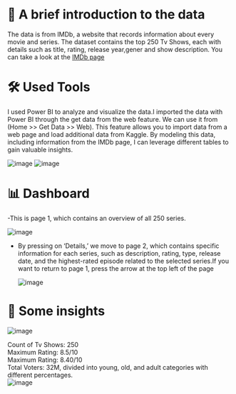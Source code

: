 # 📄 A brief introduction to the data
The data is from IMDb, a website that records information about every movie and series. The dataset contains the top 250 Tv Shows, each with details such as title, rating, release year,gener and show description. You can take a look at the [IMDb page](https://www.imdb.com/chart/toptv/?ref_=nv_tvv_250)<br>

# 🛠 Used Tools
I used Power BI to analyze and visualize the data.I imported the data with Power BI through the get data from the web feature. We can use it from (Home >> Get Data >> Web). This feature allows you to import data from a web page and load additional data from Kaggle. By modeling this data, including information from the IMDb page, I can leverage different tables to gain valuable insights.

![image](https://github.com/user-attachments/assets/912c8968-1287-4105-a5f2-ec6f142b5418)
![image](https://github.com/user-attachments/assets/dda10260-3726-4de0-a200-271e21f94e0b)

# 📊 Dashboard
-This is page 1, which contains an overview of all 250 series.

![image](https://github.com/user-attachments/assets/d025e892-91df-40c5-a36f-fca4d7ba53e0)

- By pressing on ‘Details,’ we move to page 2, which contains specific information for each series, such as description, rating, type, release date, and the highest-rated episode related to the selected series.If you want to return to page 1, press the arrow at the top left of the page

  ![image](https://github.com/user-attachments/assets/90510ba2-a680-40f7-9eca-8225e1f9a29f)
  
# 🧮 Some insights
![image](https://github.com/user-attachments/assets/3d23d6fe-14f2-4e84-9b72-831919a0d72d)

Count of Tv Shows: 250 <br>
Maximum Rating: 8.5/10 <br>
Maximum Rating: 8.40/10 <br>
Total Voters: 32M, divided into young, old, and adult categories with different percentages.<br>
![image](https://github.com/user-attachments/assets/f4b5c362-2e60-45d8-b7e9-7db5807a99f7)


